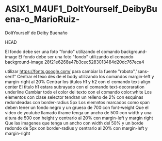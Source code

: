 # ASIX1_M4UF1_DoItYourself_DeibyBuena-o_MarioRuiz-
DoltYourself de Deiby Buenaño

HEAD

El fondo debe ser una foto "fondo" utilizando el comando background-image 
El fondo debe ser una foto "fondo" utilizando el comando background-image
28f21e6268a47b3cec5283013484d20dc767eca4

utilizar https://fonts.google.com/ para cambiar la fuente "roboto","sans-serif"
Centrar el texo des de el body utilizando los comandos margin-left y margin-right al 20%
Centrar los titulos h1 y h2 con el comando text-align center
El titulo h1 estara subrayado con el comando text-decoraration underline
Cambiar todo el color del texto con el comando color:white
Los elementos con clase selector tendran un relleno de 2% con esquinas redondeadas con border-radius 5px
Los elemntos marcados como span deben tener un fondo negro y un grueso de 700 con font-weight
Que el video de youtube llamado iframe tenga un ancho de 500 con width y una altura de 500 con height y centrarlo al 20% con margin-left y margin right
Que las imagenes que tenga un ancho con width del 50% y un borde redondo de 5px con border-radius y centrarlo al 20% con margin-left y margin-right